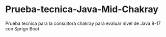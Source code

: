 # Prueba-tecnica-Java-Mid-Chakray
Prueba tecnica para la consultora chakray para evaluar nivel de Java 8-17 con Sprign Boot
